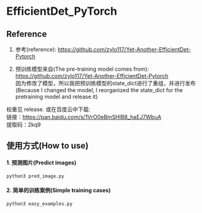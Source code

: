 # EfficientDet_PyTorch


## Reference
1. 参考(reference): 
https://github.com/zylo117/Yet-Another-EfficientDet-Pytorch

2. 预训练模型来自(The pre-training model comes from): 
https://github.com/zylo117/Yet-Another-EfficientDet-Pytorch  
  因为修改了模型，所以我把预训练模型的state_dict进行了重组，并进行发布
  (Because I changed the model, I reorganized the state_dict for the pretraining model and release it)  


权重见 release. 或在百度云中下载:  
链接：https://pan.baidu.com/s/1VrO0eBmSHlB8_haEJ7WbuA  
提取码：2kq9  

## 使用方式(How to use)

#### 1. 预测图片(Predict images)
```
python3 pred_image.py
```

#### 2. 简单的训练案例(Simple training cases)
```
python3 easy_examples.py
```

